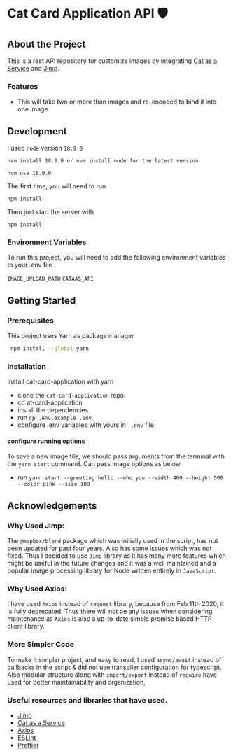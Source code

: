 # Cat Card Application API 🛡️

## About the Project

This is a rest API repository for customize images by integrating [Cat as a Service](https://cataas.com/) and [Jimp](https://github.com/oliver-moran/jimp#readme).

### Features

- This will take two or more than images and re-encoded to bind it into one image

## Development

I used `node` version `18.9.0`

```
nvm install 18.9.0 or nvm install node for the latest version
```

```
nvm use 18.9.0
```

The first time, you will need to run

```
npm install
```

Then just start the server with

```
npm install
```

### Environment Variables

To run this project, you will need to add the following environment variables to your .env file

`IMAGE_UPLOAD_PATH`
`CATAAS_API`

## Getting Started

### Prerequisites

This project uses Yarn as package manager

```bash
 npm install --global yarn

```

### Installation

Install cat-card-application with yarn

- clone the `cat-card-application` repo.
- cd at-card-application
- install the dependencies.
- run `cp .env.example .env`.
- configure .env variables with yours in ` .env` file

#### configure running options

To save a new image file, we should pass arguments from the terminal with the `yarn start` command. Can pass image options as below

- run `yarn start --greeting hello --who you --width 400 --height 500 --color pink --size 100`

## Acknowledgements

### Why Used Jimp:

The `@mapbox/blend` package which was initially used in the script, has not been updated for past four years. Also has some issues which was not fixed. Thus I decided to use `Jimp` library as it has many more features which might be useful in the future changes and it was a well maintained and a popular image processing library for Node written entirely in `JavaScript`.

### Why Used Axios:

I have used `Axios` instead of `request` library, because from Feb 11th 2020, it is fully deprecated. Thus there will not be any issues when considering maintenance as `Axios` is also a up-to-date simple promise based HTTP client library.

### More Simpler Code

To make it simpler project, and easy to read, I used `async/await` instead of callbacks in the script & did not use transpiler configuration for typescript. Also modular structure along with `import/export` instead of `require` have used for better maintainability and organization, 

### Useful resources and libraries that have used.

- [Jimp](https://github.com/oliver-moran/jimp#readme)
- [Cat as a Service](https://cataas.com/)
- [Axios](https://github.com/axios/axios#axios)
- [ESLint](https://github.com/eslint/eslint#eslint)
- [Prettier](https://github.com/prettier/prettier)
